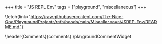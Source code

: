 +++
title = "JS REPL Env"
tags = ["playground", "miscellaneous"]
+++

\fetch{link="https://raw.githubusercontent.com/The-Nice-One/PlaygroundProjects/refs/heads/main/Miscellaneous/JSREPLEnv/README.md"}

\header{Comments}{comments}
\playgroundCommentWidget
